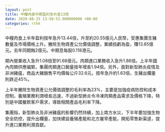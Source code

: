 ```yaml
---
layout: post
title: 中糧肉食中期盈利急升逾13倍
date: 2020-08-25 13:50:53.000000000 +08:00
categories: rthk
---
```


中糧肉食上半年盈利按年急升13.44倍，升至約20.55億元人民幣，受惠集團生豬數量及市場價格上升。撇除生物資產公允價值調整，業績扭虧為盈，賺13.85億元。去年同期蝕2億元。中期息每股0.118港元。

期內營業收入急升1.08倍至91.68億元。肉類進口業務收入急升1.86倍。上半年國內肉類供應偏緊，集團肉類進口銷量按年增長1.94倍。另外，面對新型肺炎疫情及非洲豬瘟，商品大豬銷售平均價每公斤32.6元，按年急升約1.63倍，生豬出欄量則跌近45%。

上半年撇除生物資產公允價值調整的毛利率為23%，主要是加強疫病防控和成本控制，養殖業務利潤增長迅速，不過新型肺炎令冷凍肉類產品需求及價格下降，特別是中國餐飲客戶需求，導致相關產品毛利率下降。

集團指，新型肺炎及非洲豬瘟的影響仍然持續，加上南方水災，下半年要加強生物安全防控，提升出欄量，加快建設養殖產能和北方屠宰產能，開拓零售新渠道，提升進口業務利潤貢獻。
